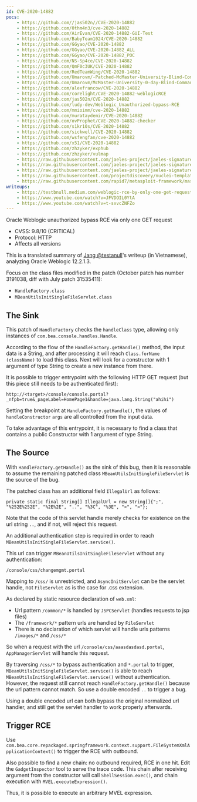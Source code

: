 ```yaml
---
id: CVE-2020-14882
pocs:
    - https://github.com//jas502n//CVE-2020-14882
    - https://github.com/0thm4n3/cve-2020-14882
    - https://github.com/AirEvan/CVE-2020-14882-GUI-Test
    - https://github.com/BabyTeam1024/CVE-2020-14882
    - https://github.com/GGyao/CVE-2020-14882
    - https://github.com/GGyao/CVE-2020-14882_ALL
    - https://github.com/GGyao/CVE-2020-14882_POC
    - https://github.com/NS-Sp4ce/CVE-2020-14882
    - https://github.com/QmF0c3UK/CVE-2020-14882
    - https://github.com/RedTeamWing/CVE-2020-14882
    - https://github.com/Umarovm/-Patched-McMaster-University-Blind-Command-Injection
    - https://github.com/Umarovm/McMaster-University-0-day-Blind-Command-Injection
    - https://github.com/alexfrancow/CVE-2020-14882
    - https://github.com/corelight/CVE-2020-14882-weblogicRCE
    - https://github.com/jas502n/CVE-2020-14882
    - https://github.com/ludy-dev/Weblogic_Unauthorized-bypass-RCE
    - https://github.com/mmioimm/cve-2020-14882
    - https://github.com/murataydemir/CVE-2020-14882
    - https://github.com/ovProphet/CVE-2020-14882-checker
    - https://github.com/s1kr10s/CVE-2020-14882
    - https://github.com/sickwell/CVE-2020-14882
    - https://github.com/wsfengfan/cve-2020-14882
    - https://github.com/x51/CVE-2020-14882
    - https://github.com/zhzyker/exphub
    - https://github.com/zhzyker/vulmap
    - https://raw.githubusercontent.com/jaeles-project/jaeles-signatures/master/cves/oracle-weblogic-console-rce-cve-2020-14882.yaml
    - https://raw.githubusercontent.com/jaeles-project/jaeles-signatures/master/cves/oracle-weblogic-console-rce-probe-cve-2020-14882.yaml
    - https://raw.githubusercontent.com/jaeles-project/jaeles-signatures/master/cves/oracle-weblogic-rce-cve-2020-14882.yaml
    - https://raw.githubusercontent.com/projectdiscovery/nuclei-templates/master/cves/CVE-2020-14882.yaml
    - https://raw.githubusercontent.com/rapid7/metasploit-framework/master/modules/exploits/multi/http/weblogic_admin_handle_rce.rb
writeups:
    - https://testbnull.medium.com/weblogic-rce-by-only-one-get-request-cve-2020-14882-analysis-6e4b09981dbf
    - https://www.youtube.com/watch?v=JFVDOIL0YtA
    - https://www.youtube.com/watch?v=t-sxvcZNFZo
---
```

Oracle Weblogic unauthorized bypass RCE via only one GET request

* CVSS: 9.8/10 (CRITICAL)
* Protocol: HTTP
* Affects all versions

This is a translated summary of [Jang @testanull](https://twitter.com/testanull/status/1321390624042442753)'s writeup (in Vietnamese), analyzing Oracle Weblogic 12.2.1.3. 

Focus on the class files modified in the patch (October patch has number 3191038, diff with July patch 31535411): 
* `HandleFactory.class`
* `MBeanUtilsInitSingleFileServlet.class`

## The Sink

 This patch of `HandleFactory` checks the `handleClass` type, allowing only instances of `com.bea.console.handles.Handle`.

 According to the flow of the `HandleFactory.getHandle()` method, the input data is a String, and after processing it will reach `Class.forName (className)` to load this class. Next will look for a constructor with 1 argument of type String to create a new instance from there.

 It is possible to trigger entrypoint with the following HTTP GET request (but this piece still needs to be authenticated first):
 ```
 http://<target>/console/console.portal?_nfpb=true&_pageLabel=HomePage1&handle=java.lang.String("ahihi")
 ```

Setting the breakpoint at `HandleFactory.getHandle()`, the values of `handleConstructor` `args` are all controlled from the input data.

To take advantage of this entrypoint, it is necessary to find a class that contains a public Constructor with 1 argument of type String.

## The Source

With `HandleFactory.getHandle()` as the sink of this bug, then it is reasonable to assume the remaining patched class `MBeanUtilsInitSingleFileServlet` is the source of the bug.

The patched class has an additional field `IllegalUrl` as follows:
```
private static final String[] IllegalUrl = new String[]{";", "%252E%252E", "%2E%2E", "..", "%3C", "%3E", "<", ">"};
```

Note that the code of this servlet handle merely checks for existence on the url string `..`, and if not, will reject this request.

An additional authentication step is required in order to reach `MBeanUtilsInitSingleFileServlet.service()`.

This url can trigger `MBeanUtilsInitSingleFileServlet` without any authentication:
```
/console/css/changemgmt.portal
```

Mapping to `/css/` is unrestricted, and `AsyncInitServlet` can be the servlet handle, not `FileServlet` as is the case for .css extension.

As declared by static resource declaration of `web.xml`:
* Url pattern `/common/*` is handled by `JSPCServlet` (handles requests to jsp files)
* The `/framework/*` pattern urls are handled by `FileServlet`
* There is no declaration of which servlet will handle urls patterns `/images/*` and `/css/*`

So when a request with the url `/console/css/aaasdasdasd.portal`, `AppManagerServlet` will handle this request. 

By traversing `/css/*` to bypass authentication and `*.portal` to trigger, `MBeanUtilsInitSingleFileServlet.service()` is able to reach `MBeanUtilsInitSingleFileServlet.service()` without authentication. However, the request still cannot reach `HandleFactory.getHandle()` because the url pattern cannot match. So use a double encoded `..` to trigger a bug.

Using a double encoded url can both bypass the original normalized url handler, and still get the servlet handler to work properly afterwards.

## Trigger RCE

Use `com.bea.core.repackaged.springframework.context.support.FileSystemXmlApplicationContext()` to trigger the RCE with outbound.

Also possible to find a new chain: no outbound required, RCE in one hit. Edit the `GadgetInspector` tool to serve the trace code. This chain after receiving argument from the constructor will call `ShellSession.exec()`, and chain execution with `MVEL.executeExpression()`.

Thus, it is possible to execute an arbitrary MVEL expression.
